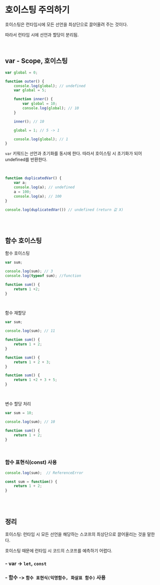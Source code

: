 # 호이스팅 주의하기

호이스팅은 런타임시에 모든 선언을 최상단으로 끌어올려 주는 것이다.

따라서 런타임 시에 선언과 할당이 분리됨.


<br/>

## var - Scope, 호이스팅

```javascript
var global = 0;

function outer() {
    console.log(global); // undefined
    var global = 5;

    function inner() {
        var global = 10;
        console.log(global); // 10
    }

    inner(); // 10

    global = 1; // 5 -> 1

    console.log(global); // 1
}
```

```var``` 키워드는 선언과 초기화를 동시에 한다. 따라서 호이스팅 시 초기화가 되어 undefined를 반환한다.

<br/>

```javascript
function duplicatedVar() {
    var a;
    console.log(a); // undefined
    a = 100;
    console.log(a); // 100
}

console.log(duplicatedVar()) // undefined (return 값 X)
```


<br/><br/>

## 함수 호이스팅 

함수 호이스팅
```javascript
var sum;

console.log(sum); // 3
console.log(typeof sum); //function

function sum() {
    return 1 +2;
}
```

<br/>


함수 재할당
```javascript
var sum;

console.log(sum); // 11

function sum() {
    return 1 + 2;
}

function sum() {
    return 1 + 2 + 3;
}

function sum() {
    return 1 +2 + 3 + 5;
}
```

<br/>

변수 할당 처리
```javascript
var sum = 10;

console.log(sum); // 10

function sum() {
    return 1 + 2;
}
```

<br/>

### 함수 표현식(const) 사용
```javascript
console.log(sum);  // ReferenceError

const sum = function() {
    return 1 + 2;
}
```

<br/><br/>

## 정리
호이스팅: 런타임 시 모든 선언을 해당하는 스코프의 최상단으로 끌어올리는 것을 말한다.

호이스팅 때문에 런타임 시 코드의 스코프를 예측하기 어렵다.



### - var -> ```let```, ```const```
### -  함수  -> ```함수 표현식(익명함수, 화살표 함수)``` 사용